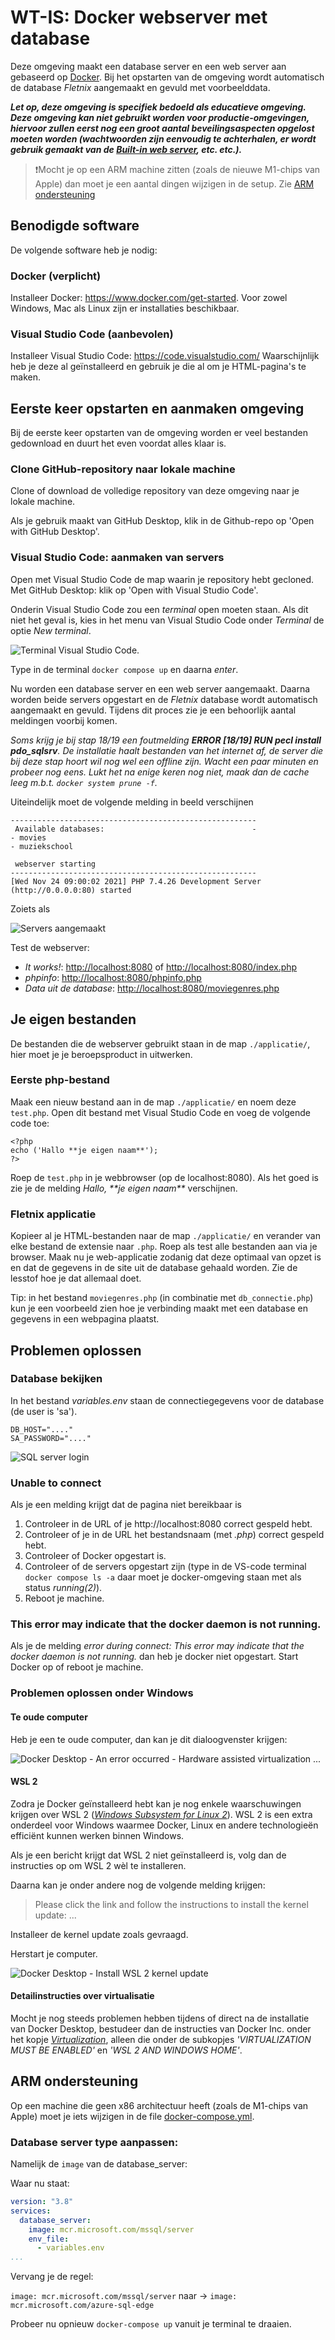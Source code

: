 # WT-IS: Docker webserver met database

Deze omgeving maakt een database server en een web server aan gebaseerd
op [Docker](https://www.docker.com/). Bij het opstarten van de omgeving
wordt automatisch de database *Fletnix* aangemaakt en gevuld met
voorbeelddata.

***Let op, deze omgeving is specifiek bedoeld als educatieve omgeving.
Deze omgeving kan niet gebruikt worden voor productie-omgevingen,
hiervoor zullen eerst nog een groot aantal beveilingsaspecten opgelost
moeten worden (wachtwoorden zijn eenvoudig te achterhalen, er wordt
gebruik gemaakt van de [Built-in web
server](https://www.php.net/manual/en/features.commandline.webserver.php),
etc. etc.).***

>❗Mocht je op een ARM machine zitten (zoals de nieuwe M1-chips van Apple)
> dan moet je een aantal dingen wijzigen in de setup. Zie [ARM ondersteuning](#arm-ondersteuning)

## Benodigde software

De volgende software heb je nodig:

### Docker (verplicht)

Installeer Docker: <https://www.docker.com/get-started>. Voor zowel
Windows, Mac als Linux zijn er installaties beschikbaar.

### Visual Studio Code (aanbevolen)

Installeer Visual Studio Code: <https://code.visualstudio.com/>
Waarschijnlijk heb je deze al geïnstalleerd en gebruik je die al om je
HTML-pagina's te maken.

## Eerste keer opstarten en aanmaken omgeving

Bij de eerste keer opstarten van de omgeving worden er veel bestanden
gedownload en duurt het even voordat alles klaar is.

### Clone GitHub-repository naar lokale machine

Clone of download de volledige repository van deze omgeving naar je
lokale machine.

Als je gebruik maakt van GitHub Desktop, klik in de Github-repo op 'Open
with GitHub Desktop'.

### Visual Studio Code: aanmaken van servers

Open met Visual Studio Code de map waarin je repository hebt gecloned.
Met GitHub Desktop: klik op 'Open with Visual Studio Code'.

Onderin Visual Studio Code zou een *terminal* open moeten staan. Als dit
niet het geval is, kies in het menu van Visual Studio Code onder
*Terminal* de optie *New terminal*.

![Terminal Visual Studio Code](readme-images/vscode-terminal.png).

Type in de terminal `docker compose up` en daarna *enter*.

Nu worden een database server en een web server aangemaakt. Daarna
worden beide servers opgestart en de *Fletnix* database wordt
automatisch aangemaakt en gevuld. Tijdens dit proces zie je een
behoorlijk aantal meldingen voorbij komen.

*Soms krijg je bij stap 18/19 een foutmelding **ERROR \[18/19\] RUN pecl
install pdo_sqlsrv**. De installatie haalt bestanden van het internet
af, de server die bij deze stap hoort wil nog wel een offline zijn.
Wacht een paar minuten en probeer nog eens. Lukt het na enige keren nog
niet, maak dan de cache leeg m.b.t. `docker system prune -f`.*

Uiteindelijk moet de volgende melding in beeld verschijnen

    -------------------------------------------------------
     Available databases:                                 -
    - movies
    - muziekschool

     webserver starting
    -------------------------------------------------------
    [Wed Nov 24 09:00:02 2021] PHP 7.4.26 Development Server (http://0.0.0.0:80) started

Zoiets als

![Servers aangemaakt](readme-images/vscode-servers-created.png)

Test de webserver:

-   *It works!*: <http://localhost:8080> of
    <http://localhost:8080/index.php>
-   *phpinfo*: <http://localhost:8080/phpinfo.php>
-   *Data uit de database*: <http://localhost:8080/moviegenres.php>

## Je eigen bestanden

De bestanden die de webserver gebruikt staan in de map `./applicatie/`,
hier moet je je beroepsproduct in uitwerken.

### Eerste php-bestand

Maak een nieuw bestand aan in de map `./applicatie/` en noem deze
`test.php`. Open dit bestand met Visual Studio Code en voeg de volgende
code toe:

``` .php
<?php
echo ('Hallo **je eigen naam**');
?>
```

Roep de `test.php` in je webbrowser (op de localhost:8080). Als het goed
is zie je de melding *Hallo, \*\*je eigen naam\*\** verschijnen.

### Fletnix applicatie

Kopieer al je HTML-bestanden naar de map `./applicatie/` en verander van
elke bestand de extensie naar `.php`. Roep als test alle bestanden aan
via je browser. Maak nu je web-applicatie zodanig dat deze optimaal van
opzet is en dat de gegevens in de site uit de database gehaald worden.
Zie de lesstof hoe je dat allemaal doet.

Tip: in het bestand `moviegenres.php` (in combinatie met
`db_connectie.php`) kun je een voorbeeld zien hoe je verbinding maakt
met een database en gegevens in een webpagina plaatst.

## Problemen oplossen

### Database bekijken

In het bestand *variables.env* staan de connectiegegevens voor de
database (de user is 'sa').

    DB_HOST="...."
    SA_PASSWORD="...."

![SQL server login](readme-images/sql-management-studio-login.png)

### Unable to connect

Als je een melding krijgt dat de pagina niet bereikbaar is

1.  Controleer in de URL of je http://localhost:8080 correct gespeld
    hebt.
2.  Controleer of je in de URL het bestandsnaam (met *.php*) correct
    gespeld hebt.
3.  Controleer of Docker opgestart is.
4.  Controleer of de servers opgestart zijn (type in de VS-code terminal
    `docker compose ls -a` daar moet je docker-omgeving staan met als
    status *running(2)*).
5.  Reboot je machine.

### This error may indicate that the docker daemon is not running.

Als je de melding *error during connect: This error may indicate that
the docker daemon is not running.* dan heb je docker niet opgestart.
Start Docker op of reboot je machine.

### Problemen oplossen onder Windows

#### Te oude computer

Heb je een te oude computer, dan kan je dit dialoogvenster krijgen:

![Docker Desktop - An error occurred - Hardware assisted virtualization
...](readme-images/Docker_An_error_occurred_Hardware_assisted_virtualization.png)

#### WSL 2

Zodra je Docker geïnstalleerd hebt kan je nog enkele waarschuwingen
krijgen over WSL 2 ([*Windows Subsystem for Linux
2*](https://docs.microsoft.com/en-us/windows/wsl/about)). WSL 2 is een
extra onderdeel voor Windows waarmee Docker, Linux en andere
technologieën efficiënt kunnen werken binnen Windows.

Als je een bericht krijgt dat WSL 2 niet geïnstalleerd is, volg dan de
instructies op om WSL 2 wèl te installeren.

Daarna kan je onder andere nog de volgende melding krijgen:

> Please click the link and follow the instructions to install the
> kernel update: ...

Installeer de kernel update zoals gevraagd.

Herstart je computer.

![Docker Desktop - Install WSL 2 kernel
update](readme-images/Waarschuwing_WSL_2.png)

#### Detailinstructies over virtualisatie

Mocht je nog steeds problemen hebben tijdens of direct na de installatie
van Docker Desktop, bestudeer dan de instructies van Docker Inc. onder
het kopje
[*Virtualization*](https://docs.docker.com/docker-for-windows/troubleshoot/#virtualization-must-be-enabled),
alleen die onder de subkopjes *'VIRTUALIZATION MUST BE ENABLED'* en
*'WSL 2 AND WINDOWS HOME'*.


## ARM ondersteuning

Op een machine die geen x86 architectuur heeft (zoals de M1-chips van Apple)
moet je iets wijzigen in de file [docker-compose.yml](./docker-compose.yml).

### Database server type aanpassen:

Namelijk de `image` van de database_server:

Waar nu staat:
```yaml
version: "3.8"
services:
  database_server:
    image: mcr.microsoft.com/mssql/server
    env_file:
      - variables.env
...
```

Vervang je de regel:

`image: mcr.microsoft.com/mssql/server` naar -> `image: mcr.microsoft.com/azure-sql-edge`

Probeer nu opnieuw `docker-compose up` vanuit je terminal te draaien.
